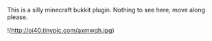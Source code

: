 This is a silly minecraft bukkit plugin.  Nothing to see here, move along please.

!(http://oi40.tinypic.com/axmwqh.jpg)